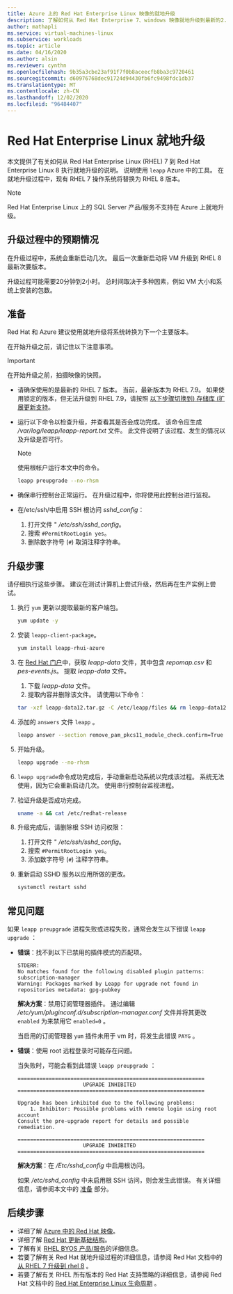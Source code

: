 ```yaml
---
title: Azure 上的 Red Hat Enterprise Linux 映像的就地升级
description: 了解如何从 Red Hat Enterprise 7、windows 映像就地升级到最新的2.x 版。
author: mathapli
ms.service: virtual-machines-linux
ms.subservice: workloads
ms.topic: article
ms.date: 04/16/2020
ms.author: alsin
ms.reviewer: cynthn
ms.openlocfilehash: 9b35a3cbe23af91f7f0b8aceecfb8ba3c9720461
ms.sourcegitcommit: d60976768dec91724d94430fb6fc9498fdc1db37
ms.translationtype: MT
ms.contentlocale: zh-CN
ms.lasthandoff: 12/02/2020
ms.locfileid: "96484407"
---
```

# <a name="red-hat-enterprise-linux-in-place-upgrades"></a>Red Hat Enterprise Linux 就地升级

本文提供了有关如何从 Red Hat Enterprise Linux (RHEL) 7 到 Red Hat Enterprise Linux 8 执行就地升级的说明。 说明使用 `leapp` Azure 中的工具。 在就地升级过程中，现有 RHEL 7 操作系统将替换为 RHEL 8 版本。

>[!Note] 
> Red Hat Enterprise Linux 上的 SQL Server 产品/服务不支持在 Azure 上就地升级。

## <a name="what-to-expect-during-the-upgrade"></a>升级过程中的预期情况
在升级过程中，系统会重新启动几次。 最后一次重新启动将 VM 升级到 RHEL 8 最新次要版本。 

升级过程可能需要20分钟到2小时。 总时间取决于多种因素，例如 VM 大小和系统上安装的包数。

## <a name="preparations"></a>准备
Red Hat 和 Azure 建议使用就地升级将系统转换为下一个主要版本。 

在开始升级之前，请记住以下注意事项。 

>[!Important] 
> 在开始升级之前，拍摄映像的快照。

* 请确保使用的是最新的 RHEL 7 版本。 当前，最新版本为 RHEL 7.9。 如果使用锁定的版本，但无法升级到 RHEL 7.9，请按照 [以下步骤切换到) 存储库 (扩展更新支持](./redhat-rhui.md#switch-a-rhel-7x-vm-back-to-non-eus-remove-a-version-lock)。

* 运行以下命令以检查升级，并查看其是否会成功完成。 该命令应生成 */var/log/leapp/leapp-report.txt* 文件。 此文件说明了该过程、发生的情况以及升级是否可行。

    >[!NOTE]
    > 使用根帐户运行本文中的命令。 

    ```bash
    leapp preupgrade --no-rhsm
    ```
* 确保串行控制台正常运行。 在升级过程中，你将使用此控制台进行监视。

* 在/etc/ssh/中启用 SSH 根访问 *sshd_config*：
    1. 打开文件 " */etc/ssh/sshd_config*。
    1. 搜索 `#PermitRootLogin yes`。
    1. 删除数字符号 (`#`) 取消注释字符串。

## <a name="upgrade-steps"></a>升级步骤

请仔细执行这些步骤。 建议在测试计算机上尝试升级，然后再在生产实例上尝试。

1. 执行 `yum` 更新以提取最新的客户端包。
    ```bash
    yum update -y
    ```

1. 安装 `leapp-client-package`。
    ```bash
    yum install leapp-rhui-azure
    ```
    
1. 在 [Red Hat 门户](https://access.redhat.com/articles/3664871)中，获取 *leapp-data* 文件，其中包含 *repomap.csv* 和 *pes-events.js*。 提取 *leapp-data* 文件。
    1. 下载 *leapp-data* 文件。
    1. 提取内容并删除该文件。 请使用以下命令：
    ```bash
    tar -xzf leapp-data12.tar.gz -C /etc/leapp/files && rm leapp-data12.tar.gz
    ```

1. 添加的 `answers` 文件 `leapp` 。
    ```bash
    leapp answer --section remove_pam_pkcs11_module_check.confirm=True --add
    ``` 

1. 开始升级。
    ```bash
    leapp upgrade --no-rhsm
    ```
1.  `leapp upgrade`命令成功完成后，手动重新启动系统以完成该过程。 系统无法使用，因为它会重新启动几次。 使用串行控制台监视进程。

1.  验证升级是否成功完成。
    ```bash
    uname -a && cat /etc/redhat-release
    ```

1. 升级完成后，请删除根 SSH 访问权限：
    1. 打开文件 " */etc/ssh/sshd_config*。
    1. 搜索 `#PermitRootLogin yes`。
    1. 添加数字符号 (`#`) 注释字符串。

1. 重新启动 SSHD 服务以应用所做的更改。
    ```bash
    systemctl restart sshd
    ```
## <a name="common-problems"></a>常见问题

如果 `leapp preupgrade` 进程失败或进程失败，通常会发生以下错误 `leapp upgrade` ：

* **错误**：找不到以下已禁用的插件模式的匹配项。

    ```plaintext
    STDERR:
    No matches found for the following disabled plugin patterns: subscription-manager
    Warning: Packages marked by Leapp for upgrade not found in repositories metadata: gpg-pubkey
    ```

    **解决方案**：禁用订阅管理器插件。 通过编辑 */etc/yum/pluginconf.d/subscription-manager.conf* 文件并将其更改 `enabled` 为来禁用它 `enabled=0` 。

    当启用的订阅管理器 `yum` 插件未用于 vm 时，将发生此错误 `PAYG` 。

* **错误**：使用 root 远程登录时可能存在问题。

    当失败时，可能会看到此错误 `leapp preupgrade` ：

    ```structured-text
    ============================================================
                         UPGRADE INHIBITED
    ============================================================
    
    Upgrade has been inhibited due to the following problems:
        1. Inhibitor: Possible problems with remote login using root account
    Consult the pre-upgrade report for details and possible remediation.
    
    ============================================================
                         UPGRADE INHIBITED
    ============================================================
    ```
    **解决方案**：在 */Etc/sshd_config* 中启用根访问。

    如果 */etc/sshd_config* 中未启用根 SSH 访问，则会发生此错误。 有关详细信息，请参阅本文中的 [准备](#preparations) 部分。 


## <a name="next-steps"></a>后续步骤
* 详细了解 [Azure 中的 Red Hat 映像](./redhat-images.md)。
* 详细了解 [Red Hat 更新基础结构](./redhat-rhui.md)。
* 了解有关 [RHEL BYOS 产品/服务](./byos.md)的详细信息。
* 若要了解有关 Red Hat 就地升级过程的详细信息，请参阅 Red Hat 文档中的 [从 RHEL 7 升级到 rhel 8](https://access.redhat.com/documentation/en-us/red_hat_enterprise_linux/8/html-single/upgrading_from_rhel_7_to_rhel_8/index) 。
* 若要了解有关 RHEL 所有版本的 Red Hat 支持策略的详细信息，请参阅 Red Hat 文档中的 [Red Hat Enterprise Linux 生命周期](https://access.redhat.com/support/policy/updates/errata) 。